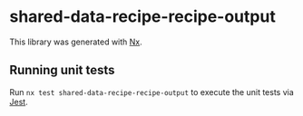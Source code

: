 # shared-data-recipe-recipe-output

This library was generated with [Nx](https://nx.dev).

## Running unit tests

Run `nx test shared-data-recipe-recipe-output` to execute the unit tests via [Jest](https://jestjs.io).
